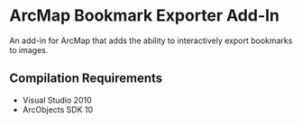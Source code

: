 ArcMap Bookmark Exporter Add-In
===============================
An add-in for ArcMap that adds the ability to interactively export bookmarks to images.

Compilation Requirements
------------------------
* Visual Studio 2010
* ArcObjects SDK 10